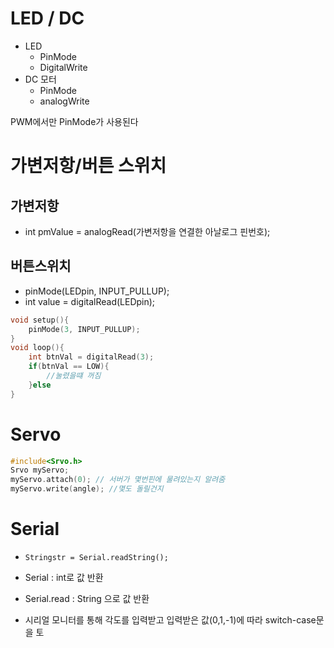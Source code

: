 # LED / DC
- LED
	- PinMode 
	- DigitalWrite
- DC 모터
	- PinMode
	- analogWrite

PWM에서만 PinMode가 사용된다

# 가변저항/버튼 스위치
## 가변저항
- int pmValue = analogRead(가변저항을 연결한 아날로그 핀번호);

## 버튼스위치
- pinMode(LEDpin, INPUT_PULLUP);
- int value = digitalRead(LEDpin);

```C
void setup(){
	pinMode(3, INPUT_PULLUP);
}
void loop(){
	int btnVal = digitalRead(3);
	if(btnVal == LOW){
		//눌렸을떄 꺼짐
	}else
}
```

# Servo
```C
#include<Srvo.h>
Srvo myServo;
myServo.attach(0); // 서버가 몇번핀에 물려있는지 알려줌
myServo.write(angle); //몇도 돌릴건지
```

# Serial
- `Stringstr = Serial.readString();`
- Serial : int로 값 반환
- Serial.read : String 으로 값 반환

- 시리얼 모니터를 통해 각도를 입력받고 입력받은 값(0,1,-1)에 따라 switch-case문을 토
```C

```